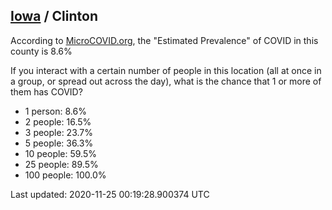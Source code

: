 
## [Iowa](/united-states/iowa) / Clinton

According to [MicroCOVID.org](http://microcovid.org),
the "Estimated Prevalence" of COVID in this county is 8.6%

If you interact with a certain number of people in this location
(all at once in a group, or spread out across the day), what is the chance that
1 or more of them has COVID?

- 1 person: 8.6%
- 2 people: 16.5%
- 3 people: 23.7%
- 5 people: 36.3%
- 10 people: 59.5%
- 25 people: 89.5%
- 100 people: 100.0%

Last updated: 2020-11-25 00:19:28.900374 UTC
